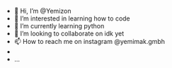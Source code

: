 - 👋 Hi, I’m @Yemizon
- 👀 I’m interested in learning how to code
- 🌱 I’m currently learning python 
- 💞️ I’m looking to collaborate on idk yet
- 📫 How to reach me on instagram @yemimak.gmbh
- 
- ...

<!---
Yemizon/Yemizon is a ✨ special ✨ repository because its `README.md` (this file) appears on your GitHub profile.
You can click the Preview link to take a look at your changes.
--->
